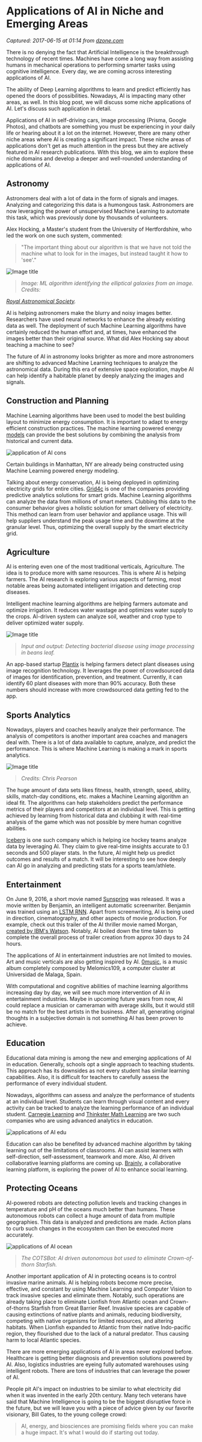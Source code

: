 # Applications of AI in Niche and Emerging Areas

_Captured: 2017-06-15 at 01:14 from [dzone.com](https://dzone.com/articles/applications-of-ai-in-niche-and-emerging-areas?edition=305092&utm_source=Daily%20Digest&utm_medium=email&utm_campaign=dd%202017-06-14)_

There is no denying the fact that Artificial Intelligence is the breakthrough technology of recent times. Machines have come a long way from assisting humans in mechanical operations to performing smarter tasks using cognitive intelligence. Every day, we are coming across interesting applications of AI.

The ability of Deep Learning algorithms to learn and predict efficiently has opened the doors of possibilities. Nowadays, AI is impacting many other areas, as well. In this blog post, we will discuss some niche applications of AI. Let's discuss such application in detail.

Applications of AI in self-driving cars, image processing (Prisma, Google Photos), and chatbots are something you must be experiencing in your daily life or hearing about it a lot on the internet. However, there are many other niche areas where AI is creating a significant impact. These niche areas of applications don't get as much attention in the press but they are actively featured in AI research publications. With this blog, we aim to explore these niche domains and develop a deeper and well-rounded understanding of applications of AI.

## Astronomy

Astronomers deal with a lot of data in the form of signals and images. Analyzing and categorizing this data is a humongous task. Astronomers are now leveraging the power of unsupervised Machine Learning to automate this task, which was previously done by thousands of volunteers.

Alex Hocking, a Master's student from the University of Hertfordshire, who led the work on one such system, commented:

> "The important thing about our algorithm is that we have not told the machine what to look for in the images, but instead taught it how to 'see'."

![Image title](http://blog.paralleldots.com/wp-content/uploads/2017/05/application-of-AI-astro.png)

> _Image: ML algorithm identifying the elliptical galaxies from an image. Credits:_

_[Royal Astronomical Society](https://www.ras.org.uk/news-and-press/2659-analysing-galaxy-images-with-artificial-intelligence-astronomers-teach-a-machine-how-to-see)._

AI is helping astronomers make the blurry and noisy images better. Researchers have used neural networks to enhance the already existing data as well. The deployment of such Machine Learning algorithms have certainly reduced the human effort and, at times, have enhanced the images better than their original source. What did Alex Hocking say about teaching a machine to see?

The future of AI in astronomy looks brighter as more and more astronomers are shifting to advanced Machine Learning techniques to analyze the astronomical data. During this era of extensive space exploration, maybe AI can help identify a habitable planet by deeply analyzing the images and signals.

## Construction and Planning

Machine Learning algorithms have been used to model the best building layout to minimize energy consumption. It is important to adapt to energy efficient construction practices. The machine learning powered energy [models](http://www.engineering.nottingham.ac.uk/icccbe/proceedings/pdf/af178.pdf) can provide the best solutions by combining the analysis from historical and current data.

![application of AI cons](http://blog.paralleldots.com/wp-content/uploads/2017/05/application-of-AI-cons.jpg)

Certain buildings in Manhattan, NY are already being constructed using Machine Learning powered energy modeling.

Talking about energy conservation, AI is being deployed in optimizing electricity grids for entire cities. [Grid4c](http://www.grid4c.com/) is one of the companies providing predictive analytics solutions for smart grids. Machine Learning algorithms can analyze the data from millions of smart meters. Clubbing this data to the consumer behavior gives a holistic solution for smart delivery of electricity. This method can learn from user behavior and appliance usage. This will help suppliers understand the peak usage time and the downtime at the granular level. Thus, optimizing the overall supply by the smart electricity grid.

## Agriculture

AI is entering even one of the most traditional verticals, Agriculture. The idea is to produce more with same resources. This is where AI is helping farmers. The AI research is exploring various aspects of farming, most notable areas being automated intelligent irrigation and detecting crop diseases.

Intelligent machine learning algorithms are helping farmers automate and optimize irrigation. It reduces water wastage and optimizes water supply to the crops. AI-driven system can analyze soil, weather and crop type to deliver optimized water supply.

![Image title](http://blog.paralleldots.com/wp-content/uploads/2017/05/applications-of-AI-disease.jpg)

> _Input and output: Detecting bacterial disease using image processing in beans leaf._

An app-based startup [Plantix](http://plantix.net/) is helping farmers detect plant diseases using image recognition technology. It leverages the power of crowdsourced data of images for identification, prevention, and treatment. Currently, it can identify 60 plant diseases with more than 90% accuracy. Both these numbers should increase with more crowdsourced data getting fed to the app.

## Sports Analytics

Nowadays, players and coaches heavily analyze their performance. The analysis of competitors is another important area coaches and managers deal with. There is a lot of data available to capture, analyze, and predict the performance. This is where Machine Learning is making a mark in sports analytics.

![Image title](http://blog.paralleldots.com/wp-content/uploads/2017/05/applications-of-AI-sports.jpg)

> _Credits: Chris Pearson_

The huge amount of data sets likes fitness, health, strength, speed, ability, skills, match-day conditions, etc. makes a Machine Learning algorithm an ideal fit. The algorithms can help stakeholders predict the performance metrics of their players and competitors at an individual level. This is getting achieved by learning from historical data and clubbing it with real-time analysis of the game which was not possible by mere human cognitive abilities.

[Iceberg](http://iceberg.hockey/) is one such company which is helping ice hockey teams analyze data by leveraging AI. They claim to give real-time insights accurate to 0.1 seconds and 500 player stats. In the future, AI might help us predict outcomes and results of a match. It will be interesting to see how deeply can AI go in analyzing and predicting stats for a sports team/athlete.

## Entertainment

On June 9, 2016, a short movie named [Sunspring](https://en.wikipedia.org/wiki/Sunspring) was released. It was a movie written by Benjamin, an intelligent automatic screenwriter. Benjamin was trained using an [LSTM RNN](https://en.wikipedia.org/wiki/Long_short-term_memory). Apart from screenwriting, AI is being used in direction, cinematography, and other aspects of movie production. For example, check out this trailer of the AI thriller movie named Morgan, [created by IBM's Watson](http://www.wired.co.uk/article/ibm-watson-ai-film-trailer). Notably, AI boiled down the time taken to complete the overall process of trailer creation from approx 30 days to 24 hours.

The applications of AI in entertainment industries are not limited to movies. Art and music verticals are also getting inspired by AI. [0music](https://en.wikipedia.org/wiki/0music), is a music album completely composed by Melomics109, a computer cluster at Universidad de Malaga, Spain.

With computational and cognitive abilities of machine learning algorithms increasing day by day, we will see much more intervention of AI in entertainment industries. Maybe in upcoming future years from now, AI could replace a musician or cameraman with average skills, but it would still be no match for the best artists in the business. After all, generating original thoughts in a subjective domain is not something AI has been proven to achieve.

## Education

Educational data mining is among the new and emerging applications of AI in education. Generally, schools opt a single approach to teaching students. This approach has its downsides as not every student has similar learning capabilities. Also, it is difficult for teachers to carefully assess the performance of every individual student.

Nowadays, algorithms can assess and analyze the performance of students at an individual level. Students can learn through visual content and every activity can be tracked to analyze the learning performance of an individual student. [Carnegie Learning](http://www.carnegielearning.com/) and [Thinkster Math Learning](https://hellothinkster.com/) are two such companies who are using advanced analytics in education.

![applications of AI edu](http://blog.paralleldots.com/wp-content/uploads/2017/05/applications-of-AI-edu.jpg)

Education can also be benefited by advanced machine algorithm by taking learning out of the limitations of classrooms. AI can assist learners with self-direction, self-assessment, teamwork and more. Also, AI driven collaborative learning platforms are coming up. [Brainly](https://brainly.in/), a collaborative learning platform, is exploring the power of AI to enhance social learning.

## Protecting Oceans

AI-powered robots are detecting pollution levels and tracking changes in temperature and pH of the oceans much better than humans. These autonomous robots can collect a huge amount of data from multiple geographies. This data is analyzed and predictions are made. Action plans to curb such changes in the ecosystem can then be executed more accurately.

![applications of AI ocean](http://blog.paralleldots.com/wp-content/uploads/2017/05/applications-of-AI-ocean.jpg)

> _The COTSBot: AI driven autonomous bot used to eliminate Crown-of-thorn Starfish._

Another important application of AI in protecting oceans is to control invasive marine animals. AI is helping robots become more precise, effective, and constant by using Machine Learning and Computer Vision to track invasive species and eliminate them. Notably, such operations are already taking place to eliminate Lionfish from Atlantic ocean and Crown-of-thorns Starfish from Great Barrier Reef. Invasive species are capable of causing extinctions of native plants and animals, reducing biodiversity, competing with native organisms for limited resources, and altering habitats. When Lionfish expanded to Atlantic from their native Indo-pacific region, they flourished due to the lack of a natural predator. Thus causing harm to local Atlantic species.

There are more emerging applications of AI in areas never explored before. Healthcare is getting better diagnosis and prevention solutions powered by AI. Also, logistics industries are eyeing fully automated warehouses using intelligent robots. There are tons of industries that can leverage the power of AI.

People pit AI's impact on industries to be similar to what electricity did when it was invented in the early 20th century. Many tech veterans have said that Machine Intelligence is going to be the biggest disruptive force in the future, but we will leave you with a piece of advice given by our favorite visionary, Bill Gates, to the young college crowd:

> AI, energy, and biosciences are promising fields where you can make a huge impact. It's what I would do if starting out today. 
